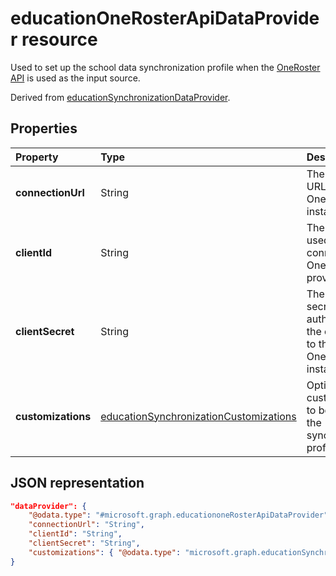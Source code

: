 # educationOneRosterApiDataProvider resource

Used to set up the school data synchronization profile when the [OneRoster API](https://www.imsglobal.org/activity/onerosterlis) is used as the input source.

Derived from [educationSynchronizationDataProvider](educationsynchronizationdataprovider.md).

## Properties

| Property | Type | Description |
|:-|:-|:-|
| **connectionUrl** | String | The connection URL to the OneRoster instance. |
| **clientId** | String |  The client ID used to connect to the OneRoster provider. |
| **clientSecret** | String |  The client secret to authenticate the connection to the OneRoster instance. |
| **customizations** | [educationSynchronizationCustomizations](educationsynchronizationcustomizations.md) | Optional customization to be applied to the synchronization profile.|

## JSON representation
<!-- {
  "blockType": "resource",
  "optionalProperties": [

  ],
  "@odata.type": "#microsoft.graph.educationoneRosterApiDataProvider"
}-->

```json
"dataProvider": {
    "@odata.type": "#microsoft.graph.educationoneRosterApiDataProvider",
    "connectionUrl": "String",
    "clientId": "String",
    "clientSecret": "String",
    "customizations": { "@odata.type": "microsoft.graph.educationSynchronizationCustomizations" }
}
```
